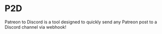 # P2D

Patreon to Discord is a tool designed to quickly send any Patreon post to a Discord channel via webhook!